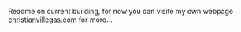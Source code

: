 Readme on current building, for now you can visite my own webpage [christianvillegas.com](https://christianvillegas.com) for more...
